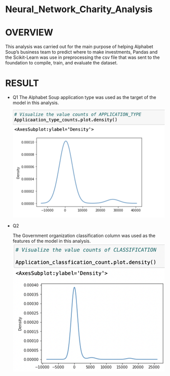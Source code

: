 # Neural_Network_Charity_Analysis


# OVERVIEW

This analysis was carried out for the main purpose of helping Alphabet Soup’s business team to predict where to make investments,
Pandas and the Scikit-Learn was use in preprocessing the csv file that was sent to the foundation to  compile, train, and evaluate the dataset.

# RESULT

* Q1
  The Alphabet Soup application type was used as the target of the model in this analysis.
  
   ![Image Here](https://github.com/Thaofeeqat/Neural_Network_Charity_Analysis/blob/main/Images/app.png)
   
* Q2

  The Government organization classification column was used as the features of the model in this analysis.
  ![Image Here](https://github.com/Thaofeeqat/Neural_Network_Charity_Analysis/blob/main/Images/class.png)
